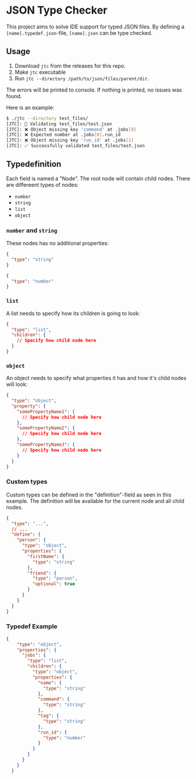 # JSON Type Checker

This project aims to solve IDE support for typed JSON files. By defining a `[name].typedef.json`-file, `[name].json` can be type checked.

## Usage

1. Download `jtc` from the releases for this repo.
2. Make `jtc` executable
3. Run `jtc --directory /path/to/json/files/parent/dir`.

The errors will be printed to console. If nothing is printed, no issues was found.

Here is an example:
```sh
$ ./jtc --directory test_files/
[JTC]: 📜 Validating test_files/test.json
[JTC]: ❌ Object missing key 'command' at .jobs[0]
[JTC]: ❌ Expected number at .jobs[0].run_id
[JTC]: ❌ Object missing key 'run_id' at .jobs[1]
[JTC]: ✅ Successfully validated test_files/test.json
```

## Typedefinition

Each field is named a "Node". The root node will contain child nodes. There are differeent types of nodes:
- `number`
- `string`
- `list`
- `object`

### `number` and `string`

These nodes has no additional properties: 

```json
{
  "type": "string"
}
```

```json
{
  "type": "number"
}
```

### `list`

A list needs to specify how its children is going to look:


```json
{
  "type": "list",
  "children": {
    // Specify how child node here
  }
}
```

### `object`

An object needs to specify what properties it has and how it's child nodes will look:


```json
{
  "type": "object",
  "property": {
    "somePropertyName1": {
      // Specify how child node here
    },
    "somePropertyName2": {
      // Specify how child node here
    },
    "somePropertyName3": {
      // Specify how child node here
    }
  }
}
```

### Custom types

Custom types can be defined in the "definition"-field as seen in this example. The definition will be available for the current node and all child nodes.

```json
{
  "type": "...",
  // ...
  "define": {
    "person": {
      "type": "object",
      "properties": {
        "firstName": {
          "type": "string"
        },
        "friend": {
          "type": "person",
          "optional": true
        }
      }
    }
  }
}
```

### Typedef Example
```json
{
    "type": "object",
    "properties": {
      "jobs": {
        "type": "list",
        "children": {
          "type": "object",
          "properties": {
            "name": {
              "type": "string"
            },
            "command": {
              "type": "string"
            },
            "tag": {
              "type": "string"
            },
            "run_id": {
              "type": "number"
            }
          }
        }
      }
    }
  }
```
